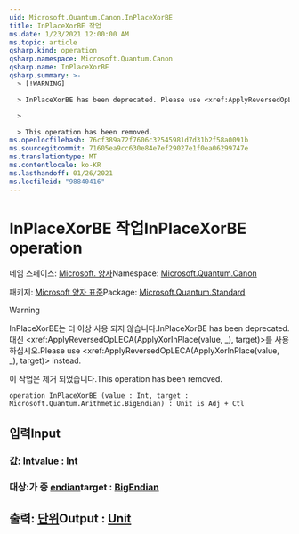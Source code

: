 ```yaml
---
uid: Microsoft.Quantum.Canon.InPlaceXorBE
title: InPlaceXorBE 작업
ms.date: 1/23/2021 12:00:00 AM
ms.topic: article
qsharp.kind: operation
qsharp.namespace: Microsoft.Quantum.Canon
qsharp.name: InPlaceXorBE
qsharp.summary: >-
  > [!WARNING]

  > InPlaceXorBE has been deprecated. Please use <xref:ApplyReversedOpLECA(ApplyXorInPlace(value, _), target)> instead.

  >

  > This operation has been removed.
ms.openlocfilehash: 76cf389a72f7606c32545981d7d31b2f58a0091b
ms.sourcegitcommit: 71605ea9cc630e84e7ef29027e1f0ea06299747e
ms.translationtype: MT
ms.contentlocale: ko-KR
ms.lasthandoff: 01/26/2021
ms.locfileid: "98840416"
---
```

# <a name="inplacexorbe-operation"></a><span data-ttu-id="dae9d-102">InPlaceXorBE 작업</span><span class="sxs-lookup"><span data-stu-id="dae9d-102">InPlaceXorBE operation</span></span>

<span data-ttu-id="dae9d-103">네임 스페이스: [Microsoft. 양자](xref:Microsoft.Quantum.Canon)</span><span class="sxs-lookup"><span data-stu-id="dae9d-103">Namespace: [Microsoft.Quantum.Canon](xref:Microsoft.Quantum.Canon)</span></span>

<span data-ttu-id="dae9d-104">패키지: [Microsoft 양자 표준](https://nuget.org/packages/Microsoft.Quantum.Standard)</span><span class="sxs-lookup"><span data-stu-id="dae9d-104">Package: [Microsoft.Quantum.Standard](https://nuget.org/packages/Microsoft.Quantum.Standard)</span></span>


> [!WARNING]
> <span data-ttu-id="dae9d-105">InPlaceXorBE는 더 이상 사용 되지 않습니다.</span><span class="sxs-lookup"><span data-stu-id="dae9d-105">InPlaceXorBE has been deprecated.</span></span> <span data-ttu-id="dae9d-106">대신 <xref:ApplyReversedOpLECA(ApplyXorInPlace(value, _), target)>를 사용하십시오.</span><span class="sxs-lookup"><span data-stu-id="dae9d-106">Please use <xref:ApplyReversedOpLECA(ApplyXorInPlace(value, _), target)> instead.</span></span>
>
> <span data-ttu-id="dae9d-107">이 작업은 제거 되었습니다.</span><span class="sxs-lookup"><span data-stu-id="dae9d-107">This operation has been removed.</span></span>



```qsharp
operation InPlaceXorBE (value : Int, target : Microsoft.Quantum.Arithmetic.BigEndian) : Unit is Adj + Ctl
```


## <a name="input"></a><span data-ttu-id="dae9d-108">입력</span><span class="sxs-lookup"><span data-stu-id="dae9d-108">Input</span></span>

### <a name="value--int"></a><span data-ttu-id="dae9d-109">값: [Int](xref:microsoft.quantum.lang-ref.int)</span><span class="sxs-lookup"><span data-stu-id="dae9d-109">value : [Int](xref:microsoft.quantum.lang-ref.int)</span></span>




### <a name="target--bigendian"></a><span data-ttu-id="dae9d-110">대상:가 중 [endian](xref:Microsoft.Quantum.Arithmetic.BigEndian)</span><span class="sxs-lookup"><span data-stu-id="dae9d-110">target : [BigEndian](xref:Microsoft.Quantum.Arithmetic.BigEndian)</span></span>





## <a name="output--unit"></a><span data-ttu-id="dae9d-111">출력: [단위](xref:microsoft.quantum.lang-ref.unit)</span><span class="sxs-lookup"><span data-stu-id="dae9d-111">Output : [Unit](xref:microsoft.quantum.lang-ref.unit)</span></span>


